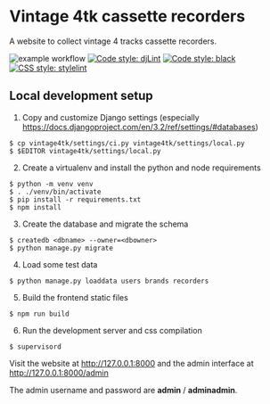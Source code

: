 # Vintage 4tk cassette recorders

A website to collect vintage 4 tracks cassette recorders.

![example workflow](https://github.com/linux-audio-italia/vintage4tk/actions/workflows/CI.yml/badge.svg)
[![Code style: djLint](https://img.shields.io/badge/html%20style-djLint-blue.svg)](https://github.com/Riverside-Healthcare/djlint)
[![Code style: black](https://img.shields.io/badge/python%20style-black-000000.svg)](https://github.com/psf/black)
[![CSS style: stylelint](https://img.shields.io/badge/css%20style-stylelint-yellowgreen)](https://stylelint.io/)

## Local development setup

1. Copy and customize Django settings (especially https://docs.djangoproject.com/en/3.2/ref/settings/#databases)

```
$ cp vintage4tk/settings/ci.py vintage4tk/settings/local.py
$ $EDITOR vintage4tk/settings/local.py
```

2. Create a virtualenv and install the python and node requirements

```
$ python -m venv venv
$ . ./venv/bin/activate
$ pip install -r requirements.txt
$ npm install
```

3. Create the database and migrate the schema

```
$ createdb <dbname> --owner=<dbowner>
$ python manage.py migrate
```

4. Load some test data

```
$ python manage.py loaddata users brands recorders
```

5. Build the frontend static files

```
$ npm run build
```

6. Run the development server and css compilation

```
$ supervisord
```

Visit the website at http://127.0.0.1:8000
and the admin interface at http://127.0.0.1:8000/admin

The admin username and password are **admin** / **adminadmin**.
